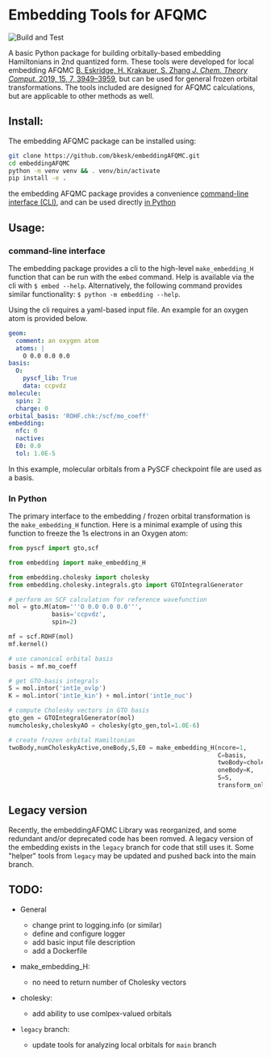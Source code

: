 # Embedding Tools for AFQMC

![Build and Test](https://github.com/bkesk/embeddingAFQMC/actions/workflows/python-app.yml/badge.svg)

A basic Python package for building orbitally-based embedding
Hamiltonians in 2nd quantized form.
These tools were developed for local embedding AFQMC [B. Eskridge, H. Krakauer, S. Zhang *J. Chem. Theory Comput.* 2019, 15, 7, 3949–3959](https://pubs.acs.org/doi/10.1021/acs.jctc.8b01244),
but can be used for general frozen orbital transformations.
The tools included are designed for AFQMC calculations, but are applicable to other methods as well.

## Install:

The embedding AFQMC package can be installed using:

```bash
git clone https://github.com/bkesk/embeddingAFQMC.git
cd embeddingAFQMC
python -m venv venv && . venv/bin/activate
pip install -e .
```

the embedding AFQMC package provides a convenience [command-line interface (CLI)](#command-line-interface), and
can be used directly [in Python](#in-python)

## Usage:

### command-line interface

The embedding package provides a cli to the high-level `make_embedding_H` function that can be run with the `embed` command.
Help is available via the cli with `$ embed --help`. Alternatively, the following command provides similar functionality: `$ python -m embedding --help`.

Using the cli requires a yaml-based input file. An example for an oxygen atom is provided below.

```yaml
geom:
  comment: an oxygen atom
  atoms: |
    O 0.0 0.0 0.0
basis:
  O:
    pyscf_lib: True
    data: ccpvdz
molecule:
  spin: 2
  charge: 0
orbital_basis: 'ROHF.chk:/scf/mo_coeff'
embedding:
  nfc: 0
  nactive:
  E0: 0.0
  tol: 1.0E-5
```

In this example, molecular orbitals from a PySCF checkpoint file are used as a basis.

### In Python

The primary interface to the embedding / frozen orbital transformation is the `make_embedding_H` function.
Here is a minimal example of using this function to freeze the 1s electrons in an Oxygen atom:

```Python
from pyscf import gto,scf

from embedding import make_embedding_H

from embedding.cholesky import cholesky
from embedding.cholesky.integrals.gto import GTOIntegralGenerator

# perform an SCF calculation for reference wavefunction
mol = gto.M(atom='''O 0.0 0.0 0.0''',
            basis='ccpvdz',
            spin=2)

mf = scf.ROHF(mol)
mf.kernel()

# use canonical orbital basis
basis = mf.mo_coeff

# get GTO-basis integrals
S = mol.intor('int1e_ovlp')
K = mol.intor('int1e_kin') + mol.intor('int1e_nuc')

# compute Cholesky vectors in GTO basis
gto_gen = GTOIntegralGenerator(mol)
numcholesky,choleskyAO = cholesky(gto_gen,tol=1.0E-6)

# create frozen orbital Hamiltonian
twoBody,numCholeskyActive,oneBody,S,E0 = make_embedding_H(ncore=1,
                                                          C=basis,
                                                          twoBody=choleskyAO,
                                                          oneBody=K,
                                                          S=S,
                                                          transform_only=True)
```

## Legacy version

Recently, the embeddingAFQMC Library was reorganized, and some redundant and/or 
deprecated code has been romved.
A legacy version of the embedding exists in the `legacy` branch for code that still uses it.
Some "helper" tools from `legacy` may be updated and pushed back into the main branch.

## TODO:

- General
  - change print to logging.info (or similar)
  - define and configure logger
  - add basic input file description
  - add a Dockerfile

- make_embedding_H:
  - no need to return number of Cholesky vectors

- cholesky:
  - add ability to use comlpex-valued orbitals

- `legacy` branch:
  - update tools for analyzing local orbitals for `main` branch
